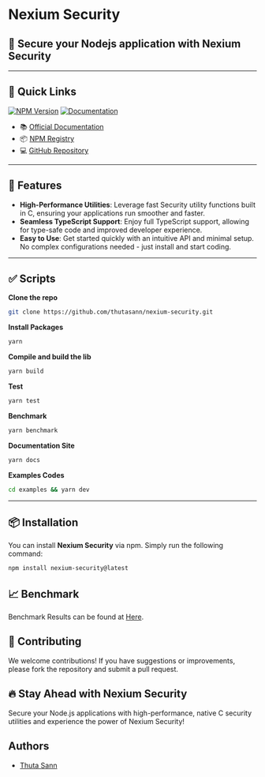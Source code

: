 # **Nexium Security**

## 🌌 **Secure your Nodejs application with Nexium Security**

---

## 🔗 Quick Links

[![NPM Version](https://img.shields.io/npm/v/nexium-security.svg)](https://www.npmjs.com/package/nexium-security)
[![Documentation](https://img.shields.io/badge/docs-nexium-blue.svg)](https://nexium-security.vercel.app)

- 📚 [Official Documentation](https://nexium-security.vercel.app)
- 📦 [NPM Registry](https://www.npmjs.com/package/nexium-security)
- 💻 [GitHub Repository](https://github.com/thutasann/nexium-security)

---

## 🚀 **Features**

- **High-Performance Utilities**: Leverage fast Security utility functions built in C, ensuring your applications run smoother and faster.
- **Seamless TypeScript Support**: Enjoy full TypeScript support, allowing for type-safe code and improved developer experience.
- **Easy to Use**: Get started quickly with an intuitive API and minimal setup. No complex configurations needed - just install and start coding.

---

## ✅ Scripts

**Clone the repo**

```bash
git clone https://github.com/thutasann/nexium-security.git
```

**Install Packages**

```bash
yarn
```

**Compile and build the lib**

```bash
yarn build
```

**Test**

```bash
yarn test
```

**Benchmark**

```bash
yarn benchmark
```

**Documentation Site**

```bash
yarn docs
```

**Examples Codes**

```bash
cd examples && yarn dev
```

---

## 📦 **Installation**

You can install **Nexium Security** via npm. Simply run the following command:

```bash
npm install nexium-security@latest
```

## 📈 Benchmark

Benchmark Results can be found at [Here](./__test__/benchmark/results/).

## 🤝 Contributing

We welcome contributions! If you have suggestions or improvements, please fork the repository and submit a pull request.

## 🔥 Stay Ahead with Nexium Security

Secure your Node.js applications with high-performance, native C security utilities and experience the power of Nexium Security!

## Authors

- [Thuta Sann](https://github.com/thutasann)
